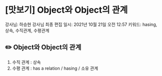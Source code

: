# [맛보기] Object와 Object의 관계

강사님: 하승현 강사님
최종 편집 일시: 2021년 10월 21일 오전 12:57
키워드: hasing, 상속, 수직관계, 수평관계

## ✏️  Object와 Object의 관계

1. 수직 관계 : 상속
2. 수평 관계 :  has a relation / hasing / 소유 관계
